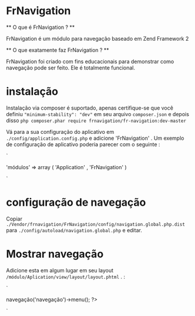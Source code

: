 FrNavigation
=======

** O que é FrNavigation ? **

FrNavigation é um módulo para navegação baseado em Zend Framework 2

** O que exatamente faz FrNavigation ? **

FrNavigation foi criado com fins educacionais para demonstrar como navegação pode ser feito. Ele é totalmente funcional.

instalação
============

Instalação via composer é suportado, apenas certifique-se que você definiu `"minimum-stability": "dev"`
em seu arquivo `composer.json` e depois disso  `php composer.phar require frnavigation/fr-navigation:dev-master`

Vá para a sua configuração do aplicativo em `./config/application.config.php` e adicione 'FrNavigation' .
Um exemplo de configuração de aplicativo poderia parecer com o seguinte :

`

'módulos' => array (
    'Application' ,
    'FrNavigation'
)


`

configuração de navegação
=============

Copiar ` ./Vendor/frnavigation/FrNavigation/config/navigation.global.php.dist ` para
   `./config/autoload/navigation.global.php` e editar.

Mostrar navegação
=============
Adicione esta em algum lugar em seu layout `/módulo/Aplication/view/layout/layout.phtml` . :

`
<?php echo $ this->navegação('navegação')->menu(); ?>
`
